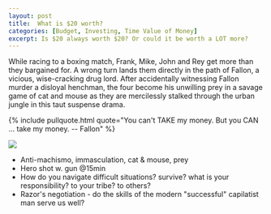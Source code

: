 ```yaml
---
layout: post
title:  What is $20 worth?
categories: [Budget, Investing, Time Value of Money]
excerpt: Is $20 always worth $20? Or could it be worth a LOT more?
---
```


While racing to a boxing match, Frank, Mike, John and Rey get more than they bargained for. A wrong turn lands them directly in the path of Fallon, a vicious, wise-cracking drug lord. After accidentally witnessing Fallon murder a disloyal henchman, the four become his unwilling prey in a savage game of cat and mouse as they are mercilessly stalked through the urban jungle in this taut suspense drama.

{% include pullquote.html quote="You can't TAKE my money. But you CAN ... take my money. -- Fallon" %}

![](/images/posters/judgment-night-1993.jpg)

* Anti-machismo, immasculation, cat & mouse, prey
* Hero shot w. gun @15min
* How do you navigate difficult situations? survive? what is your responsibility? to your tribe? to others?
* Razor's negotiation - do the skills of the modern "successful" capilatist man serve us well?
